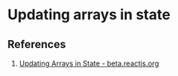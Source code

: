 # Updating arrays in state



## References

1. [Updating Arrays in State - beta.reactjs.org](https://beta.reactjs.org/learn/updating-arrays-in-state)